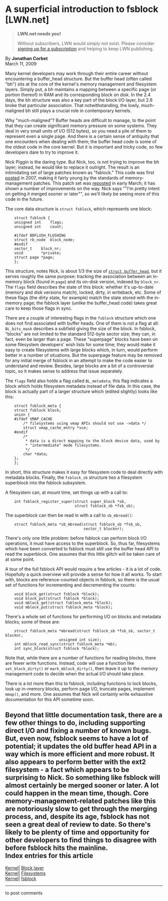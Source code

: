 # A superficial introduction to fsblock [LWN.net]

> **LWN.net needs you!**
> 
> Without subscribers, LWN would simply not exist. Please consider [signing up for a subscription](/Promo/nst-nag2/subscribe) and helping to keep LWN publishing. 

By **Jonathan Corbet**  
March 11, 2009 

Many kernel developers may work through their entire career without encountering a buffer_head structure. But the buffer head (often called "bh") sits at the core of the kernel's memory management and filesystem layers. Simply put, a bh maintains a mapping between a specific page (or portion thereof) in RAM and its corresponding block on disk. In the 2.4 days, the bh structure was also a key part of the block I/O layer, but 2.6 broke that particular association. That notwithstanding, the lowly, much-maligned bh still plays a crucial role in contemporary kernels. 

Why "much-maligned"? Buffer heads are difficult to manage, to the point that they can create significant memory pressure on some systems. They deal in very small units of I/O (512 bytes), so you need a pile of them to represent even a single page. And there is a certain sense of antiquity that one encounters when dealing with them; the buffer head code is some of the oldest code in the core kernel. But it is important and tricky code, so few developers dare to try to improve it. 

Nick Piggin is the daring type. But Nick, too, is not trying to improve the bh layer; instead, he would like to replace it outright. The result is an intimidating set of large patches known as "fsblock." This code was first [posted](http://lwn.net/Articles/239621/) in 2007, making it fairly young by the standards of memory-management patches. This patch set was [reposted](http://lwn.net/Articles/321390/) in early March; it has shown a number of improvements on the way. Nick says ""I'm pretty intent on getting it merged sooner or later"", so we'll likely be seeing more of this code in the future. 

The core data structure is `struct fsblock`, which represents one block: 
    
    
        struct fsblock {
    	unsigned int	flags;
    	unsigned int	count;
    
        #ifdef BDFLUSH_FLUSHING
    	struct rb_node	block_node;
        #endif
    	sector_t	block_nr;
    	void		*private;
    	struct page	*page;
        };
    

This structure, notes Nick, is about 1/3 the size of [`struct buffer_head`](/Articles/322674/), but it serves roughly the same purpose: tracking the association between an in-memory block (found in `page`) and its on-disk version, indexed by `block_nr`. The `flags` field describes the state of this block: whether it's up-to-date (memory and disk versions match), locked, dirty, in writeback, etc. Some of these flags (the dirty state, for example) match the state stored with the in-memory page; the fsblock layer (unlike the buffer_head code) takes great care to keep those flags in sync. 

There are a couple of interesting flags in the `fsblock` structure which one does not find associated with buffer heads. One of them is not a flag at all: `BL_bits_mask` describes a subfield giving the size of the block. In fsblock, "blocks" are not limited to the standard 512-byte sector size; they can, in fact, even be larger than a page. These "superpage" blocks have been on some filesystem developers' wish lists for some time; they would make it easy to create filesystems with large blocks which, in turn, would perform better in a number of situations. But the superpage feature may be removed for any initial merge of fsblock in an attempt to make the code easier to understand and review. Besides, large blocks are a bit of a controversial topic, so it makes sense to address that issue separately. 

The `flags` field also holds a flag called `BL_metadata`; this flag indicates a block which holds filesystem metadata instead of file data. In this case, the block is actually part of a larger structure which (edited slightly) looks like this: 
    
    
        struct fsblock_meta {
    	struct fsblock block;
    	union {
        #ifdef VMAP_CACHE
    	    /* filesystems using vmap APIs should not use ->data */
    	    struct vmap_cache_entry *vce;
        #endif
    	    /*
    	     * data is a direct mapping to the block device data, used by
    	     * "intermediate" mode filesystems.
    	     */
    	    char *data;
    	};
        };
    

In short, this structure makes it easy for filesystem code to deal directly with metadata blocks. Finally, the `fsblock_sb` structure ties a filesystem superblock into the fsblock subsystem. 

A filesystem can, at mount time, set things up with a call to: 
    
    
        int fsblock_register_super(struct super_block *sb, 
                                   struct fsblock_sb *fsb_sb);
    

The superblock can then be read in with a call to `sb_mbread()`: 
    
    
        struct fsblock_meta *sb_mbread(struct fsblock_sb *fsb_sb, 
                                       sector_t blocknr);
    

There's only one little problem: before fsblock can perform block I/O operations, it must have access to the superblock. So, thus far, filesystems which have been converted to fsblock must still use the buffer head API to read the superblock. One assumes that this little glitch will be taken care of at some point. 

A tour of the full fsblock API would require a few articles - it is a lot of code. Hopefully a quick overview will provide a sense for how it all works. To start with, blocks are reference-counted objects in fsblock, so there is the usual set of functions for incrementing and decrementing the counts: 
    
    
        void block_get(struct fsblock *block);
        void block_put(struct fsblock *block);
        void mblock_get(struct fsblock_meta *block);
        void mblock_put(struct fsblock_meta *block);
    

There's a whole set of functions for performing I/O on blocks and metadata blocks; some of these are: 
    
    
        struct fsblock_meta *mbread(struct fsblock_sb *fsb_sb, sector_t blocknr, 
        	   		        unsigned int size);
        int mblock_read_sync(struct fsblock_meta *mb);
        int sync_block(struct fsblock *block);
    

Note that, while there are a number of functions for reading blocks, there are fewer write functions. Instead, code will use a function like `set_block_dirty()` or `mark_mblock_dirty()`, then leave it up to the memory management code to decide when the actual I/O should take place. 

There is a lot more than this to fsblock, including functions to lock blocks, look up in-memory blocks, perform page I/O, truncate pages, implement `mmap()`, and more. One assumes that Nick will certainly write exhaustive documentation for this API sometime soon. 

Beyond that little documentation task, there are a few other things to do, including supporting direct I/O and fixing a number of known bugs. But, even now, fsblock seems to have a lot of potential; it updates the old buffer head API in a way which is more efficient and more robust. It also appears to perform better with the ext2 filesystem - a fact which appears to be surprising to Nick. So something like fsblock will almost certainly be merged sooner or later. A lot could happen in the mean time, though. Core memory-management-related patches like this are notoriously slow to get through the merging process, and, despite its age, fsblock has not seen a great deal of review to date. So there's likely to be plenty of time and opportunity for other developers to find things to disagree with before fsblock hits the mainline.  
Index entries for this article  
---  
[Kernel](/Kernel/Index)| [Block layer](/Kernel/Index#Block_layer)  
[Kernel](/Kernel/Index)| [Filesystems](/Kernel/Index#Filesystems)  
[Kernel](/Kernel/Index)| [fsblock](/Kernel/Index#fsblock)  
  


* * *

to post comments 

